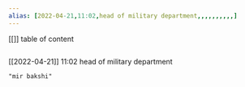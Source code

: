 ```yaml
---
alias: [2022-04-21,11:02,head of military department,,,,,,,,,,]
---
```

[[]]
table of content
```toc
```

[[2022-04-21]] 11:02
head of military department
```query
"mir bakshi"
```